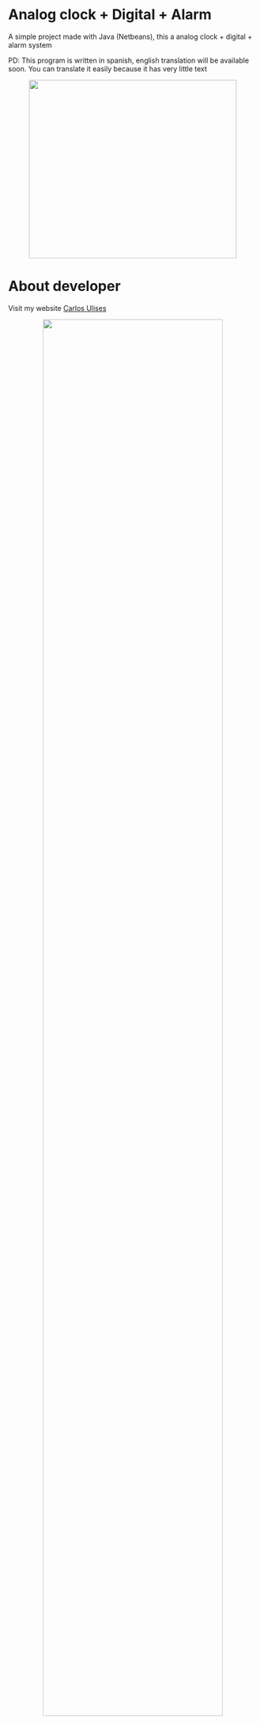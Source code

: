 # Analog clock + Digital + Alarm

A simple project made with Java (Netbeans), this a analog clock + digital + alarm system

PD: This program is written in spanish, english translation will be available soon. You can translate it easily because it has very little text

<p align="center">
<img width="420" height="360" src="https://raw.githubusercontent.com/CarlosUlisesOchoa/Reloj-Analogo-Alarma/6834f94e3d002d4eefa4caa740c320ce0f5d8e7f/dist/Images/Main.png" />
</p>

# About developer

Visit my website [Carlos Ulises](http://www.carlosulises.ml)

<p align="center">
<a href="http://www.carlosulises.ml" target="_BLANK">
<img width="85%" height="85%" src="https://github.com/CarlosUlisesOchoa/Roulette-pictures-game-Java-SQLite/blob/master/project%20images/dev.jpg?raw=true" />
</a>
</p>
